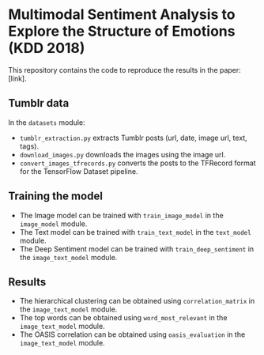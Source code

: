 # Multimodal Sentiment Analysis to Explore the Structure of Emotions (KDD 2018)
This repository contains the code to reproduce the results in the paper: [link].

## Tumblr data
In the `datasets` module:
* `tumblr_extraction.py` extracts Tumblr posts (url, date, image url, text, tags).
* `download_images.py` downloads the images using the image url.
* `convert_images_tfrecords.py` converts the posts to the TFRecord format for the TensorFlow Dataset pipeline.

## Training the model
* The Image model can be trained with `train_image_model` in the `image_model` module.
* The Text model can be trained with `train_text_model` in the `text_model` module.
* The Deep Sentiment model can be trained with `train_deep_sentiment` in the `image_text_model` module.

## Results 
* The hierarchical clustering can be obtained using `correlation_matrix` in the `image_text_model` module.
* The top words can be obtained using `word_most_relevant` in the `image_text_model` module.
* The OASIS correlation can be obtained using `oasis_evaluation` in the `image_text_model` module.


